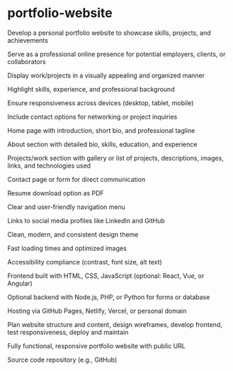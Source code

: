 # portfolio-website

Develop a personal portfolio website to showcase skills, projects, and achievements

Serve as a professional online presence for potential employers, clients, or collaborators

Display work/projects in a visually appealing and organized manner

Highlight skills, experience, and professional background

Ensure responsiveness across devices (desktop, tablet, mobile)

Include contact options for networking or project inquiries

Home page with introduction, short bio, and professional tagline

About section with detailed bio, skills, education, and experience

Projects/work section with gallery or list of projects, descriptions, images, links, and technologies used

Contact page or form for direct communication

Resume download option as PDF

Clear and user-friendly navigation menu

Links to social media profiles like LinkedIn and GitHub

Clean, modern, and consistent design theme

Fast loading times and optimized images

Accessibility compliance (contrast, font size, alt text)

Frontend built with HTML, CSS, JavaScript (optional: React, Vue, or Angular)

Optional backend with Node.js, PHP, or Python for forms or database

Hosting via GitHub Pages, Netlify, Vercel, or personal domain

Plan website structure and content, design wireframes, develop frontend, test responsiveness, deploy and maintain

Fully functional, responsive portfolio website with public URL

Source code repository (e.g., GitHub)
